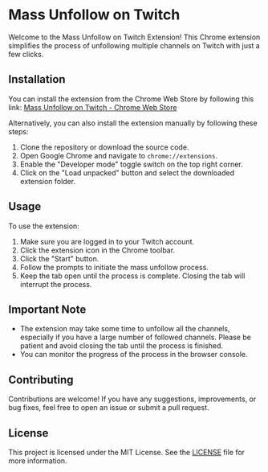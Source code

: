 # Mass Unfollow on Twitch

Welcome to the Mass Unfollow on Twitch Extension! This Chrome extension simplifies the process of unfollowing multiple channels on Twitch with just a few clicks.

## Installation

You can install the extension from the Chrome Web Store by following this link: [Mass Unfollow on Twitch - Chrome Web Store](https://chrome.google.com/webstore/detail/mass-unfollow-on-twitch/mgmagaekfiflfamjkogchapgmhfbkmnh)

Alternatively, you can also install the extension manually by following these steps:

1. Clone the repository or download the source code.
2. Open Google Chrome and navigate to `chrome://extensions`.
3. Enable the "Developer mode" toggle switch on the top right corner.
4. Click on the "Load unpacked" button and select the downloaded extension folder.

## Usage

To use the extension:

1. Make sure you are logged in to your Twitch account.
2. Click the extension icon in the Chrome toolbar.
3. Click the "Start" button.
4. Follow the prompts to initiate the mass unfollow process.
5. Keep the tab open until the process is complete. Closing the tab will interrupt the process.


## Important Note

- The extension may take some time to unfollow all the channels, especially if you have a large number of followed channels. Please be patient and avoid closing the tab until the process is finished.
- You can monitor the progress of the process in the browser console.

## Contributing

Contributions are welcome! If you have any suggestions, improvements, or bug fixes, feel free to open an issue or submit a pull request.

## License

This project is licensed under the MIT License. See the [LICENSE](https://opensource.org/license/mit/) file for more information.

<!-- GitAds-Verify: T72TZCPT7OH26NSG4MKXELUHLOSW9R1O -->
